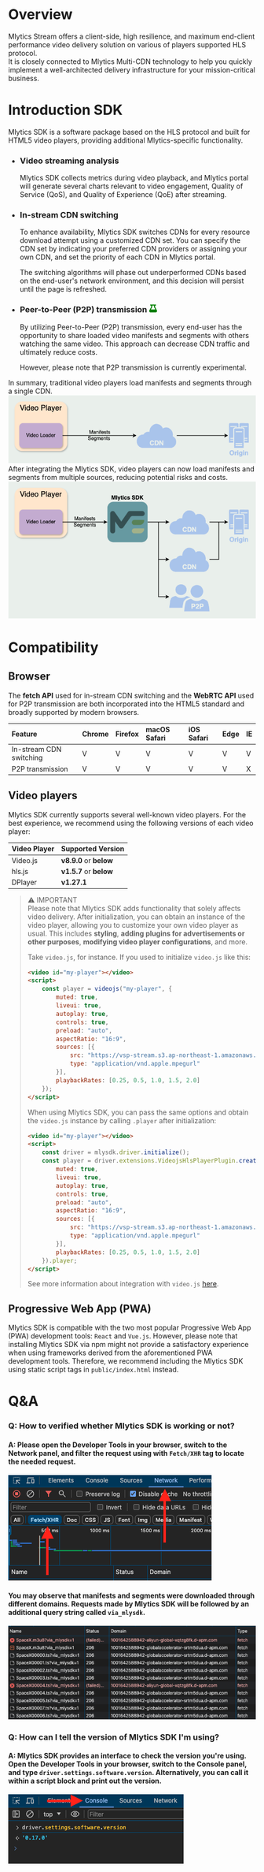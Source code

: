 # Overview

Mlytics Stream offers a client-side, high resilience, and maximum end-client performance video delivery solution on various of players supported HLS protocol.  
It is closely connected to Mlytics Multi-CDN technology to help you quickly implement a well-architected delivery infrastructure for your mission-critical business.

# Introduction SDK

Mlytics SDK is a software package based on the HLS protocol and built for HTML5 video players, providing additional Mlytics-specific functionality.

- ### Video streaming analysis
    Mlytics SDK collects metrics during video playback, and Mlytics portal will generate several charts relevant to video engagement, Quality of Service (QoS), and Quality of Experience (QoE) after streaming.

- ### In-stream CDN switching
    To enhance availability, Mlytics SDK switches CDNs for every resource download attempt using a customized CDN set. You can specify the CDN set by indicating your preferred CDN providers or assigning your own CDN, and set the priority of each CDN in Mlytics portal.  

    The switching algorithms will phase out underperformed CDNs based on the end-user's network environment, and this decision will persist until the page is refreshed.

- <h3>Peer-to-Peer (P2P) transmission <img src="https://raw.githubusercontent.com/mlytics/mly-stream-sdk-guide/uat/Web%20SDK/assets/introduction_p2p_transmission_beaker.png" /></h3>
    By utilizing Peer-to-Peer (P2P) transmission, every end-user has the opportunity to share loaded video manifests and segments with others watching the same video. This approach can decrease CDN traffic and ultimately reduce costs.  

    However, please note that P2P transmission is currently experimental.

In summary, traditional video players load manifests and segments through a single CDN.  
![Before using SDk](https://raw.githubusercontent.com/mlytics/mly-stream-sdk-guide/uat/Web%20SDK/assets/introduction_summary_without_sdk.png)  
After integrating the Mlytics SDK, video players can now load manifests and segments from multiple sources, reducing potential risks and costs.  
![After using SDk](https://raw.githubusercontent.com/mlytics/mly-stream-sdk-guide/uat/Web%20SDK/assets/introduction_summary_with_sdk.png)

# Compatibility

## Browser

The **fetch API** used for in-stream CDN switching and the **WebRTC API** used for P2P transmission are both incorporated into the HTML5 standard and broadly supported by modern browsers.

| Feature                 | Chrome | Firefox | macOS Safari | iOS Safari | Edge | IE |
|:------------------------|:-------|:--------|:-------------|:-----------|:-----|:---|
| In-stream CDN switching | V      | V       | V            | V          | V    | V  |
| P2P transmission        | V      | V       | V            | V          | V    | X  |

## Video players

Mlytics SDK currently supports several well-known video players. For the best experience, we recommend using the following versions of each video player:

| Video Player | Supported Version       |
|:-------------|:------------------------|
| Video.js     | **v8.9.0** or **below** |
| hls.js       | **v1.5.7** or **below** |
| DPlayer      | **v1.27.1**             |

> ⚠️ IMPORTANT  
> Please note that Mlytics SDK adds functionality that solely affects video delivery. After initialization, you can obtain an instance of the video player, allowing you to customize your own video player as usual. This includes **styling**, **adding plugins for advertisements or other purposes**, **modifying video player configurations**, and more.
> 
> Take `video.js`, for instance. If you used to initialize `video.js` like this:
> 
> ```html
> <video id="my-player"></video>
> <script>
>     const player = videojs("my-player", {
>         muted: true,
>         liveui: true,
>         autoplay: true,
>         controls: true,
>         preload: "auto",
>         aspectRatio: "16:9",
>         sources: [{
>             src: "https://vsp-stream.s3.ap-northeast-1.amazonaws.com/HLS/raw/SpaceX.m3u8",
>             type: "application/vnd.apple.mpegurl"
>         }],
>         playbackRates: [0.25, 0.5, 1.0, 1.5, 2.0]
>     });
> </script>
> ```
> 
> When using Mlytics SDK, you can pass the same options and obtain the `video.js` instance by calling `.player` after initialization:
> 
> ```html
> <video id="my-player"></video>
> <script>
>     const driver = mlysdk.driver.initialize();
>     const player = driver.extensions.VideojsHlsPlayerPlugin.create("my-player", {
>         muted: true,
>         liveui: true,
>         autoplay: true,
>         controls: true,
>         preload: "auto",
>         aspectRatio: "16:9",
>         sources: [{
>             src: "https://vsp-stream.s3.ap-northeast-1.amazonaws.com/HLS/raw/SpaceX.m3u8",
>             type: "application/vnd.apple.mpegurl"
>         }],
>         playbackRates: [0.25, 0.5, 1.0, 1.5, 2.0]
>     }).player;
> </script>
> ```
> 
> See more information about integration with `video.js` [here](./web-player-videojs-vanilla).

## Progressive Web App (PWA)

Mlytics SDK is compatible with the two most popular Progressive Web App (PWA) development tools: `React` and `Vue.js`. However, please note that installing Mlytics SDK via npm might not provide a satisfactory experience when using frameworks derived from the aforementioned PWA development tools. Therefore, we recommend including the Mlytics SDK using static script tags in `public/index.html` instead.

# Q&A

### Q: How to verified whether Mlytics SDK is working or not?
#### A: Please open the Developer Tools in your browser, switch to the Network panel, and filter the request using with `Fetch/XHR` tag to locate the needed request.
![How to switch to Network panel](https://raw.githubusercontent.com/mlytics/mly-stream-sdk-guide/uat/Web%20SDK/assets/qa_devtool_network_panel.png)
#### You may observe that manifests and segments were downloaded through different domains. Requests made by Mlytics SDK will be followed by an additional query string called `via_mlysdk`.
![Example when using SDK](https://raw.githubusercontent.com/mlytics/mly-stream-sdk-guide/uat/Web%20SDK/assets/qa_mlysdk_cdn_switching_demo.png)

### Q: How can I tell the version of Mlytics SDK I'm using?
#### A: Mlytics SDK provides an interface to check the version you're using. Open the Developer Tools in your browser, switch to the Console panel, and type `driver.settings.software.version`. Alternatively, you can call it within a script block and print out the version.
![How to check mlytics sdk version](https://raw.githubusercontent.com/mlytics/mly-stream-sdk-guide/uat/Web%20SDK/assets/qa_mlysdk_version_checking.png)
